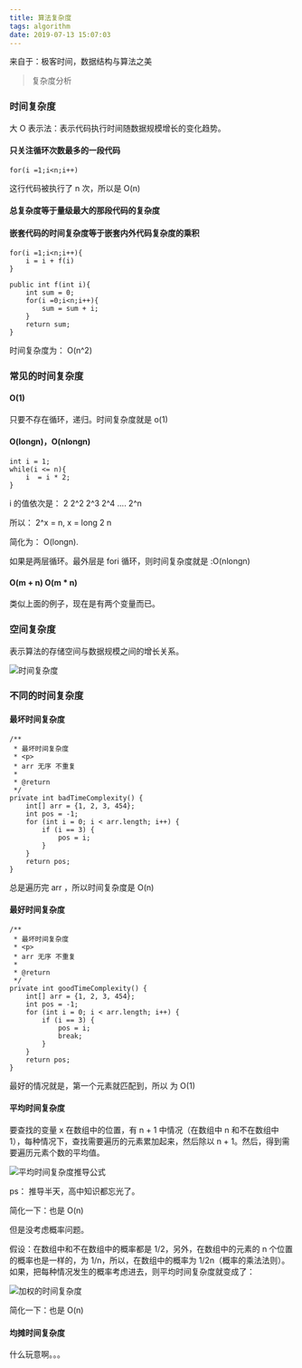 ```yaml
---
title: 算法复杂度
tags: algorithm
date: 2019-07-13 15:07:03
---
```



来自于：极客时间，数据结构与算法之美

> 复杂度分析

### 时间复杂度

大 O 表示法：表示代码执行时间随数据规模增长的变化趋势。

#### 只关注循环次数最多的一段代码

```
for(i =1;i<n;i++)
```

这行代码被执行了 n 次，所以是 O(n)
#### 总复杂度等于量级最大的那段代码的复杂度

#### 嵌套代码的时间复杂度等于嵌套内外代码复杂度的乘积

```
for(i =1;i<n;i++){
    i = i + f(i)
}

public int f(int i){
    int sum = 0;
    for(i =0;i<n;i++){
        sum = sum + i;
    }
    return sum;
}

```

时间复杂度为： O(n^2)

<!--more-->
### 常见的时间复杂度

#### O(1)

只要不存在循环，递归。时间复杂度就是 o(1)

#### O(longn)，O(nlongn)

```
int i = 1;
while(i <= n){
    i  = i * 2;
}
```

i 的值依次是： 2  2^2  2^3 2^4 .... 2^n 

所以： 2^x = n, x = long 2 n

简化为： O(longn).

如果是两层循环。最外层是 fori 循环，则时间复杂度就是 :O(nlongn)

#### O(m + n) O(m * n)

类似上面的例子，现在是有两个变量而已。

### 空间复杂度

表示算法的存储空间与数据规模之间的增长关系。

![时间复杂度](https://beer-1256523277.cos.ap-shanghai.myqcloud.com/blog/20190708233708_909d77f50fa2c8b9bf24909d8cbd5ce3.png)


### 不同的时间复杂度

#### 最坏时间复杂度

```
/**
 * 最坏时间复杂度
 * <p>
 * arr 无序 不重复
 *
 * @return
 */
private int badTimeComplexity() {
    int[] arr = {1, 2, 3, 454};
    int pos = -1;
    for (int i = 0; i < arr.length; i++) {
        if (i == 3) {
            pos = i;
        }
    }
    return pos;
}
```

总是遍历完 arr ，所以时间复杂度是 O(n)

#### 最好时间复杂度

```
/**
 * 最坏时间复杂度
 * <p>
 * arr 无序 不重复
 *
 * @return
 */
private int goodTimeComplexity() {
    int[] arr = {1, 2, 3, 454};
    int pos = -1;
    for (int i = 0; i < arr.length; i++) {
        if (i == 3) {
            pos = i;
            break;
        }
    }
    return pos;
}
```
最好的情况就是，第一个元素就匹配到，所以 为 O(1)

#### 平均时间复杂度

要查找的变量 x 在数组中的位置，有 n + 1 中情况（在数组中 n 和不在数组中 1），每种情况下，查找需要遍历的元素累加起来，然后除以 n + 1。然后，得到需要遍历元素个数的平均值。


![平均时间复杂度推导公式](https://beer-1256523277.cos.ap-shanghai.myqcloud.com/20190713135548_2362d58b59cd6f78c5e49eaa8e40475b.png)


ps： 推导半天，高中知识都忘光了。

简化一下：也是 O(n)


但是没考虑概率问题。


假设：在数组中和不在数组中的概率都是 1/2，另外，在数组中的元素的 n 个位置的概率也是一样的，为 1/n，所以，在数组中的概率为 1/2n（概率的乘法法则）。如果，把每种情况发生的概率考虑进去，则平均时间复杂度就变成了：


![加权的时间复杂度](https://beer-1256523277.cos.ap-shanghai.myqcloud.com/20190713145256_55a67d7758846b87a297da39ee608c7e.png)

简化一下：也是 O(n)

#### 均摊时间复杂度

什么玩意啊。。。
